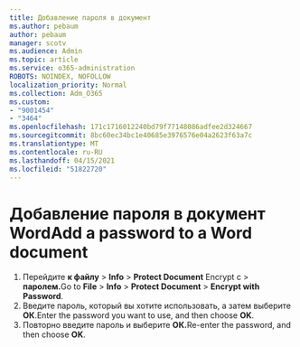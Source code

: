 ```yaml
---
title: Добавление пароля в документ
ms.author: pebaum
author: pebaum
manager: scotv
ms.audience: Admin
ms.topic: article
ms.service: o365-administration
ROBOTS: NOINDEX, NOFOLLOW
localization_priority: Normal
ms.collection: Adm_O365
ms.custom:
- "9001454"
- "3464"
ms.openlocfilehash: 171c1716012240bd79f77148086adfee2d324667
ms.sourcegitcommit: 8bc60ec34bc1e40685e3976576e04a2623f63a7c
ms.translationtype: MT
ms.contentlocale: ru-RU
ms.lasthandoff: 04/15/2021
ms.locfileid: "51822720"
---
```

# <a name="add-a-password-to-a-word-document"></a><span data-ttu-id="ca876-102">Добавление пароля в документ Word</span><span class="sxs-lookup"><span data-stu-id="ca876-102">Add a password to a Word document</span></span>

1. <span data-ttu-id="ca876-103">Перейдите **к файлу**  >  **Info**  >  **Protect Document** Encrypt с  >  **паролем.**</span><span class="sxs-lookup"><span data-stu-id="ca876-103">Go to **File** > **Info** > **Protect Document** > **Encrypt with Password**.</span></span>
2. <span data-ttu-id="ca876-104">Введите пароль, который вы хотите использовать, а затем выберите **ОК**.</span><span class="sxs-lookup"><span data-stu-id="ca876-104">Enter the password you want to use, and then choose **OK**.</span></span>
3. <span data-ttu-id="ca876-105">Повторно введите пароль и выберите **ОК.**</span><span class="sxs-lookup"><span data-stu-id="ca876-105">Re-enter the password, and then choose **OK**.</span></span>